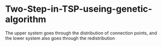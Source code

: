 # Two-Step-in-TSP-useing-genetic-algorithm
The upper system goes through the distribution of connection points, and the lower system also goes through the redistribution
